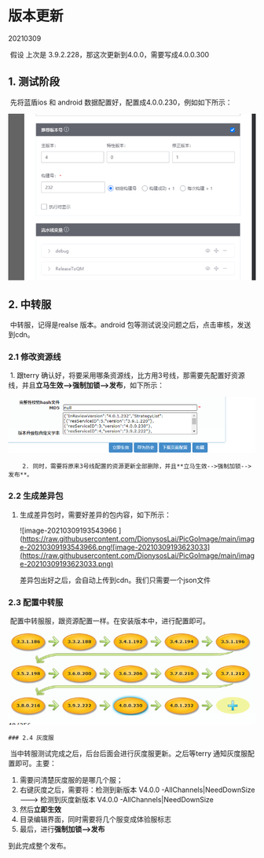 # 版本更新

20210309

​		假设 上次是 3.9.2.228，那这次更新到4.0.0，需要写成4.0.0.300

## 1. 测试阶段

​		先将蓝盾ios 和 android 数据配置好，配置成4.0.0.230，例如如下所示：

![image-20210309191926207](https://raw.githubusercontent.com/DionysosLai/PicGoImage/main/image-20210309191926207.png)

## 2. 中转服

​		中转服，记得是realse 版本。android 包等测试说没问题之后，点击审核，发送到cdn。

### 2.1 修改资源线

​		1. 跟terry 确认好，将要采用哪条资源线，比方用3号线，那需要先配置好资源线，并且**立马生效-->强制加锁-->发布**，如下所示：

![image-20210309193051716](https://raw.githubusercontent.com/DionysosLai/PicGoImage/main/image-20210309193051716.png)

		2. 同时，需要将原来3号线配置的资源更新全部删除，并且**立马生效-->强制加锁-->发布**。

### 2.2 生成差异包

  1. 生成差异包时，需要好差异的包内容，如下所示：

     ![image-20210309193543966 ](https://raw.githubusercontent.com/DionysosLai/PicGoImage/main/image-20210309193543966.png![image-20210309193623033](https://raw.githubusercontent.com/DionysosLai/PicGoImage/main/image-20210309193623033.png)

     

     差异包出好之后，会自动上传到cdn。我们只需要一个json文件

### 2.3 配置中转服

​		配置中转服服，跟资源配置一样。在安装版本中，进行配置即可。

![image-20210309194340847](https://raw.githubusercontent.com/DionysosLai/PicGoImage/main/image-20210309194340847.png)

	### 2.4 灰度服

​		当中转服测试完成之后，后台后面会进行灰度服更新。之后等terry 通知灰度服配置即可。主要：

1. 需要问清楚灰度服的是哪几个服；
2. 右键灰度之后，需要将：检测到新版本 V4.0.0 -AllChannels|NeedDownSize ---> 检测到灰度新版本 V4.0.0 -AllChannels|NeedDownSize
3. 然后**立即生效**
4. 目录编辑界面，同时需要将几个服变成体验服标志
5. 最后，进行**强制加锁-->发布**

到此完成整个发布。